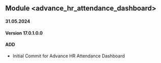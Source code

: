 ## Module <advance_hr_attendance_dashboard>

#### 31.05.2024
#### Version 17.0.1.0.0
#### ADD
 - Initial Commit for Advance HR Attendance Dashboard
